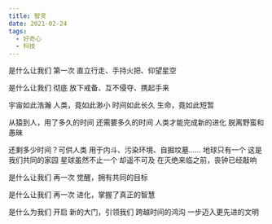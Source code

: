 ```yaml
---
title: 智灵
date: 2021-02-24
tags:
  - 好奇心
  - 科技
---
```


是什么让我们
第一次
直立行走、手持火把、仰望星空
<!--more-->
是什么让我们
彻底
放下戒备、互不侵夺、携起手来

宇宙如此浩瀚
人类，竟如此渺小
时间如此长久
生命，竟如此短暂

从猿到人，用了多久的时间
还需要多久的时间
人类才能完成新的进化
脱离野蛮和愚昧

还剩多少时间？可供人类
用于内斗、污染环境、自掘坟墓……
地球只有一个
这是我们共同的家园
星球虽然不止一个
却遥不可及
在灭绝来临之前，丧钟已经敲响

是什么让我们
再一次
觉醒，拥有共同的目标

是什么让我们
再一次
进化，掌握了真正的智慧

是什么为我们
开启
新的大门，引领我们
跨越时间的鸿沟
一步迈入更先进的文明